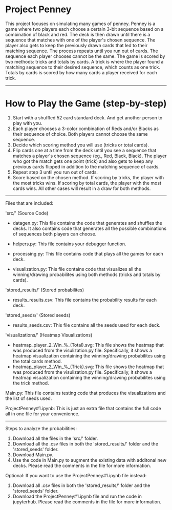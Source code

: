 # Project Penney

This project focuses on simulating many games of penney. Penney is a game where two players each choose a certain 3-bit sequence based on a combination of black and red. The deck is then drawn until there is a sequence that matches with one of the player's chosen sequence. The player also gets to keep the previously drawn cards that led to their matching sequence. The process repeats until you run out of cards. The sequence each player chooses cannot be the same. The game is scored by two methods: tricks and totals by cards. A trick is where the player found a matching sequence to their desired sequence, which counts as one trick. Totals by cards is scored by how many cards a player received for each trick.

---
# How to Play the Game (step-by-step)

1. Start with a shuffled 52 card standard deck. And get another person to play with you.
2. Each player chooses a 3-color combination of Reds and/or Blacks as their sequence of choice. Both players cannot choose the same sequence.
3. Decide which scoring method you will use (tricks or total cards).
4. Flip cards one at a time from the deck until you see a sequence that matches a player's chosen sequence (eg., Red, Black, Black). The player who got the match gets one point (trick) and also gets to keep any previous cards flipped in addition to the matching sequence of cards.
5. Repeat step 3 until you run out of cards.
6. Score based on the chosen method. If scoring by tricks, the player with the most tricks wins. If scoring by total cards, the player with the most cards wins. All other cases will result in a draw for both methods.
---
Files that are included:

'src/' (Source Code)

- datagen.py: This file contains the code that generates and shuffles the decks. It also contains code that generates all the possible combinations of sequences both players can choose.

- helpers.py: This file contains your debugger function.

- processing.py: This file contains code that plays all the games for each deck.

- visualization.py: This file contains code that visualizes all the winning/drawing probabilites using both methods (tricks and totals by cards).

'stored_results/' (Stored probabilites)

- results_results.csv: This file contains the probability results for each deck.

'stored_seeds/' (Stored seeds)

- results_seeds.csv: This file contains all the seeds used for each deck.

'visualizations/' (Heatmap Visualizations)

- heatmap_player_2_Win_%_(Total).svg: This file shows the heatmap that was produced from the visulization.py file. Specifically, it shows a heatmap visualization containing the winning/drawing probabilites using the total cards method.
- heatmap_player_2_Win_%_(Trick).svg: This file shows the heatmap that was produced from the visulization.py file. Specifically, it shows a heatmap visualization containing the winning/drawing probabilites using the trick method.

Main.py: This file contains testing code that produces the visualizations and the list of seeds used.

ProjectPenney#1.ipynb: This is just an extra file that contains the full code all in one file for your convenience.

---

Steps to analyze the probabilities:
1. Download all the files in the 'src/' folder.
2. Download all the .csv files in both the 'stored_results/' folder and the 'stored_seeds' folder.
3. Download Main.py.
4. Use the code in Main.py to augment the existing data with additonal new decks. Please read the comments in the file for more information.

Optional:
If you want to use the ProjectPenney#1.ipynb file instead:
1. Download all .csv files in both the 'stored_results/' folder and the 'stored_seeds' folder.
2. Download the ProjectPenney#1.ipynb file and run the code in jupyterhub. Please read the comments in the file for more information.

